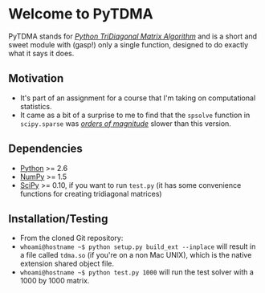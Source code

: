 # Welcome to PyTDMA
PyTDMA stands for [*Python TriDiagonal Matrix Algorithm*](http://en.wikipedia.org/wiki/Tridiagonal_matrix_algorithm) and is a short and sweet module with (gasp!) only a single function, designed to do exactly what it says it does.

## Motivation
* It's part of an assignment for a course that I'm taking on computational statistics.
* It came as a bit of a surprise to me to find that the `spsolve` function in `scipy.sparse` was [*orders of magnitude*](http://en.wikipedia.org/wiki/Order_of_magnitude) slower than this version.

## Dependencies
* [Python](http://www.python.org) >= 2.6
* [NumPy](www.scipy.org) >= 1.5
* [SciPy](www.scipy.org) >= 0.10, if you want to run `test.py` (it has some convenience functions for creating tridiagonal matrices)

## Installation/Testing
* From the cloned Git repository: 
* `whoami@hostname ~$ python setup.py build_ext --inplace` will result in a file called `tdma.so` (if you're on a non Mac UNIX), which is the native extension shared object file.
* `whoami@hostname ~$ python test.py 1000` will run the test solver with a 1000 by 1000 matrix.

